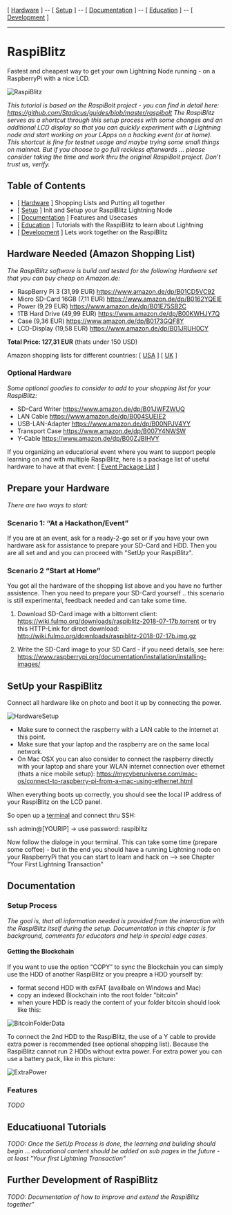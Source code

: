 [ [Hardware](#hardware-needed-amazon-shopping-list) ] -- [ [Setup](setup-your-raspiblitz) ] -- [ [Documentation](#documentation) ] -- [ [Education](#educatiuonal-tutorials) ] -- [ [Development](#further-development-of-raspiblitz) ]

-----
# RaspiBlitz
Fastest and cheapest way to get your own Lightning Node running - on a RaspberryPi with a nice LCD.

![RaspiBlitz](images/raspiblitz.jpg)

*This tutorial is based on the RaspiBolt project - you can find in detail here: https://github.com/Stadicus/guides/blob/master/raspibolt The RaspiBlitz serves as a shortcut through this setup process with some changes and an additional LCD display so that you can quickly experiment with a Lightning node and start working on your LApps on a hacking event (or at home). This shortcut is fine for testnet usage and maybe trying some small things on mainnet. But if you choose to go full reckless afterwards … please consider taking the time and work thru the original RaspiBolt project. Don’t trust us, verify.* 

## Table of Contents

* [ [Hardware](#hardware-needed-amazon-shopping-list) ] Shopping Lists and Putting all together  
* [ [Setup](#setup-your-raspiblitz) ] Init and Setup your RaspiBlitz Lightning Node
* [ [Documentation](#documentation) ] Features and Usecases  
* [ [Education](#educatiuonal-tutorials) ] Tutorials with the RaspiBlitz to learn about Lightning
* [ [Development](#further-development-of-raspiblitz) ] Lets work together on the RaspiBlitz

## Hardware Needed (Amazon Shopping List)

*The RaspiBlitz software is build and tested for the following Hardware set that you can buy cheap on Amazon.de:* 

* RaspBerry Pi 3 (31,99 EUR) https://www.amazon.de/dp/B01CD5VC92
* Micro SD-Card 16GB (7,11 EUR) https://www.amazon.de/dp/B0162YQEIE
* Power (9,29 EUR) https://www.amazon.de/dp/B01E75SB2C
* 1TB Hard Drive (49,99 EUR) https://www.amazon.de/dp/B00KWHJY7Q
* Case (9,36 EUR) https://www.amazon.de/dp/B0173GQF8Y
* LCD-Display (19,58 EUR) https://www.amazon.de/dp/B01JRUH0CY

**Total Price: 127,31 EUR** (thats under 150 USD)

Amazon shopping lists for different countries:
[ [USA](shoppinglist_usa.md) ] [ [UK](shoppinglist_uk.md) ]

### Optional Hardware

*Some optional goodies to consider to add to your shopping list for your RaspiBlitz:*

* SD-Card Writer https://www.amazon.de/dp/B01JWFZWUQ
* LAN Cable https://www.amazon.de/dp/B004SUEIE2
* USB-LAN-Adapter https://www.amazon.de/dp/B00NPJV4YY
* Transport Case https://www.amazon.de/dp/B007Y4NWSW
* Y-Cable https://www.amazon.de/dp/B00ZJBIHVY

If you organizing an educational event where you want to support people learning on and with multiple RaspiBlitz, here is a package list of useful hardware to have at that event: [ [Event Package List](shoppinglist_event.md) ]


## Prepare your Hardware

*There are two ways to start:*

### Scenario 1: “At a Hackathon/Event”
If you are at an event, ask for a ready-2-go set or if you have your own hardware ask for assistance to prepare your SD-Card and HDD. Then you are all set and and you can proceed with "SetUp your RaspiBlitz".

### Scenario 2 “Start at Home”
You got all the hardware of the shopping list above and you have no further assistence. Then you need to prepare your SD-Card yourself .. this scenario is still experimental, feedback needed and can take some time. 

1. Download SD-Card image with a bittorrent client:
https://wiki.fulmo.org/downloads/raspiblitz-2018-07-17b.torrent
or try this HTTP-Link for direct download:
http://wiki.fulmo.org/downloads/raspiblitz-2018-07-17b.img.gz

2. Write the SD-Card image to your SD Card - if you need details, see here:
https://www.raspberrypi.org/documentation/installation/installing-images/


## SetUp your RaspiBlitz

Connect all hardware like on photo and boot it up by connecting the power.

![HardwareSetup](images/hardwaresetup.jpg)

* Make sure to connect the raspberry with a LAN cable to the internet at this point.
* Make sure that your laptop and the raspberry are on the same local network.
* On Mac OSX you can also consider to connect the raspberry directly with your laptop and share your WLAN internet connection over ethernet (thats a nice mobile setup): https://mycyberuniverse.com/mac-os/connect-to-raspberry-pi-from-a-mac-using-ethernet.html

When everything boots up correctly, you should see the local IP address of your RaspiBlitz on the LCD panel. 



So open up a [terminal](https://www.youtube.com/watch?v=5XgBd6rjuDQ) and connect thru SSH:

ssh admin@[YOURIP] → use password: raspiblitz

Now follow the dialoge in your terminal. This can take some time (prepare some coffee) - but in the end you should have a running Lightning node on your RaspberryPi that you can start to learn and hack on --> see Chapter "Your First Lightning Transaction"

## Documentation

### Setup Process

*The goal is, that all information needed is provided from the interaction with the RaspiBlitz itself during the setup. Documentation in this chapter is for background, comments for educators and help in special edge cases.*

#### Getting the Blockchain

If you want to use the option “COPY” to sync the Blockchain you can simply use the HDD of another RaspiBlitz or you preapre a HDD yourself by:

* format second HDD with exFAT (availbale on Windows and Mac)
* copy an indexed Blockchain into the root folder "bitcoin"
* when youre HDD is ready the content of your folder bitcoin should look like this:

![BitcoinFolderData](images/seedhdd.png)

To connect the 2nd HDD to the RaspiBlitz, the use of a Y cable to provide extra power is recommended (see optional shopping list). Because the RaspiBlitz cannot run 2 HDDs without extra power. For extra power you can use a battery pack, like in this picture:

![ExtraPower](images/extrapower.png)

### Features

*TODO*

## Educatiuonal Tutorials

*TODO: Once the SetUp Process is done, the learning and building should begin ... educational content should be added on sub pages in the future - at least "Your first Lightning Transaction"*

## Further Development of RaspiBlitz

*TODO: Documentation of how to improve and extend the RaspiBlitz together"*




